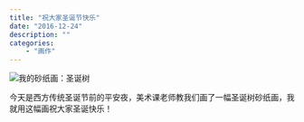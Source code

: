 ```yaml
---
title: "祝大家圣诞节快乐"
date: "2016-12-24"
description: ""
categories:
    - "画作"
---
```


![我的砂纸画：圣诞树](http://image.tonybai.com/img/201612/draw_20161224.jpg)

今天是西方传统圣诞节前的平安夜，美术课老师教我们画了一幅圣诞树砂纸画，我就用这幅画祝大家圣诞快乐！
